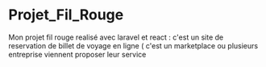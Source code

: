 # Projet_Fil_Rouge
Mon projet fil rouge realisé avec laravel et react : c'est un site de reservation de billet de voyage en ligne ( c'est un marketplace ou plusieurs entreprise viennent proposer leur service
